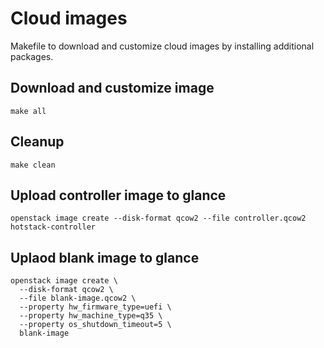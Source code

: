 # Cloud images

Makefile to download and customize cloud images by installing additional packages.

## Download and customize image

```shell
make all
```

## Cleanup

```shell
make clean
```


## Upload controller image to glance

```shell
openstack image create --disk-format qcow2 --file controller.qcow2 hotstack-controller
```

## Uplaod blank image to glance

```shell
openstack image create \
  --disk-format qcow2 \
  --file blank-image.qcow2 \
  --property hw_firmware_type=uefi \
  --property hw_machine_type=q35 \
  --property os_shutdown_timeout=5 \
  blank-image
```
